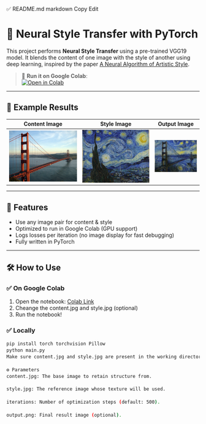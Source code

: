 ✅ README.md
markdown
Copy
Edit
# 🎨 Neural Style Transfer with PyTorch

This project performs **Neural Style Transfer** using a pre-trained VGG19 model. It blends the content of one image with the style of another using deep learning, inspired by the paper [A Neural Algorithm of Artistic Style](https://arxiv.org/abs/1508.06576).

> 📍 **Run it on Google Colab**:  
> [![Open in Colab](https://colab.research.google.com/assets/colab-badge.svg)](https://colab.research.google.com/drive/1YTnsudCzvQXWvgVzgpoKFzgyL-R_DDP3?usp=sharing)

---

## 🧪 Example Results

| Content Image | Style Image | Output Image |
|---------------|-------------|--------------|
| ![](content.jpg) | ![](style.jpg) | ![](output.png) |



---

## 🚀 Features

- Use any image pair for content & style
- Optimized to run in Google Colab (GPU support)
- Logs losses per iteration (no image display for fast debugging)
- Fully written in PyTorch

---

## 🛠️ How to Use

### ✅ On Google Colab

1. Open the notebook: [Colab Link](https://colab.research.google.com/drive/1YTnsudCzvQXWvgVzgpoKFzgyL-R_DDP3?usp=sharing)
2. Cheange the content.jpg and style.jpg (optional)
3. Run the notebook!

### ✅ Locally

```bash
pip install torch torchvision Pillow
python main.py
Make sure content.jpg and style.jpg are present in the working directory.

⚙️ Parameters
content.jpg: The base image to retain structure from.

style.jpg: The reference image whose texture will be used.

iterations: Number of optimization steps (default: 500).

output.png: Final result image (optional).
